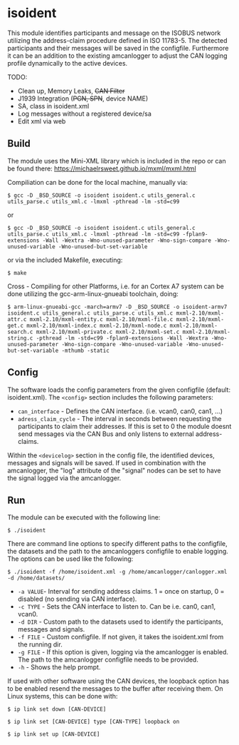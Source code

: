 # isoident
This module identifies participants and message on the ISOBUS network utilizing the address-claim procedure defined in ISO 11783-5. The detected participants and their messages will be saved in the configfile. Furthermore it can be an addition to the existing amcanlogger to adjust the CAN logging profile dynamically to the active devices.

TODO:
* Clean up, Memory Leaks, ~~CAN Filter~~
* J1939 Integration (~~PGN, SPN~~, device NAME)
* SA, class in isoident.xml
* Log messages without a registered device/sa
* Edit xml via web

## Build

The module uses the Mini-XML library which is included in the repo or can be found there: https://michaelrsweet.github.io/mxml/mxml.html

Compiliation can be done for the local machine, manually via:

`$ gcc -D _BSD_SOURCE -o isoident isoident.c utils_general.c utils_parse.c utils_xml.c -lmxml -pthread -lm -std=c99`

or

`$ gcc -D _BSD_SOURCE -o isoident isoident.c utils_general.c utils_parse.c utils_xml.c -lmxml -pthread -lm -std=c99 -fplan9-extensions -Wall -Wextra -Wno-unused-parameter -Wno-sign-compare -Wno-unused-variable -Wno-unused-but-set-variable`

or via the included Makefile, executing:

`$ make`

Cross - Compiling for other Platforms, i.e. for an Cortex A7 system can be done utilizing the gcc-arm-linux-gnueabi toolchain, doing:

`$ arm-linux-gnueabi-gcc -march=armv7 -D _BSD_SOURCE -o isoident-armv7 isoident.c utils_general.c utils_parse.c utils_xml.c mxml-2.10/mxml-attr.c mxml-2.10/mxml-entity.c mxml-2.10/mxml-file.c mxml-2.10/mxml-get.c mxml-2.10/mxml-index.c mxml-2.10/mxml-node.c mxml-2.10/mxml-search.c mxml-2.10/mxml-private.c mxml-2.10/mxml-set.c mxml-2.10/mxml-string.c -pthread -lm -std=c99 -fplan9-extensions -Wall -Wextra -Wno-unused-parameter -Wno-sign-compare -Wno-unused-variable -Wno-unused-but-set-variable -mthumb -static`

## Config

The software loads the config parameters from the given configfile (default: isoident.xml). The `<config>` section includes the following parameters:
* `can_interface` - Defines the CAN interface. (i.e. vcan0, can0, can1, ...)
* `adress_claim_cycle` - The interval in seconds between requesting the participants to claim their addresses. If this is set to 0 the module doesnt send messages via the CAN Bus and only listens to external address-claims.

Within the `<devicelog>` section in the config file, the identified devices, messages and signals will be saved. If used in combination with the amcanlogger, the "log" attribute of the "signal" nodes can be set to have the signal logged via the amcanlogger.

## Run

The module can be executed with the following line:

`$ ./isoident`

There are command line options to specify different paths to the configfile, the datasets and the path to the amcanloggers configfile to enable logging. The options can be used like the following:

`$ ./isoident -f /home/isoident.xml -g /home/amcanlogger/canlogger.xml -d /home/datasets/`

* `-a VALUE`- Interval for sending address claims. 1 = once on startup, 0 = disabled (no sending via CAN interface).
* `-c TYPE` - Sets the CAN interface to listen to. Can be i.e. can0, can1, vcan0.
* `-d DIR`  - Custom path to the datasets used to identify the participants, messages and signals.
* `-f FILE` - Custom configfile. If not given, it takes the isoident.xml from the running dir.
* `-g FILE` - If this option is given, logging via the amcanlogger is enabled. The path to the amcanlogger configfile needs to be provided.
* `-h` - Shows the help prompt.

If used with other software using the CAN devices, the loopback option has to be enabled resend the messages to the buffer after receiving them. On Linux systems, this can be done with:

`$ ip link set down [CAN-DEVICE]`

`$ ip link set [CAN-DEVICE] type [CAN-TYPE] loopback on`

`$ ip link set up [CAN-DEVICE]`
